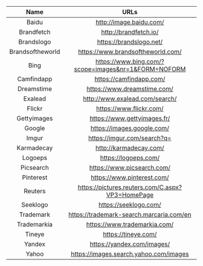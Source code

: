 | Name | URLs | 
|:---:|:---:|
| Baidu | http://image.baidu.com/ |
| Brandfetch | http://brandfetch.io/ |
| Brandslogo | https://brandslogo.net/ |
| Brandsoftheworld | https://www.brandsoftheworld.com/ |
| Bing | https://www.bing.com/?scope=images&nr=1&FORM=NOFORM |
| Camfindapp | https://camfindapp.com/ |
| Dreamstime | https://www.dreamstime.com/ |
| Exalead | http://www.exalead.com/search/ |
| Flickr | https://www.flickr.com/ |
| Gettyimages | https://www.gettyimages.fr/ |
| Google | https://images.google.com/ |
| Imgur | https://imgur.com/search?q= |
| Karmadecay | http://karmadecay.com/ |
| Logoeps | https://logoeps.com/ |
| Picsearch | https://www.picsearch.com/ |
| Pinterest | https://www.pinterest.com/ |
| Reuters | https://pictures.reuters.com/C.aspx?VP3=HomePage |
| Seeklogo | https://seeklogo.com/ |
| Trademark | https://trademark-search.marcaria.com/en |
| Trademarkia | https://www.trademarkia.com/ |
| Tineye | https://tineye.com/ |
| Yandex | https://yandex.com/images/ |
| Yahoo | https://images.search.yahoo.com/images |
